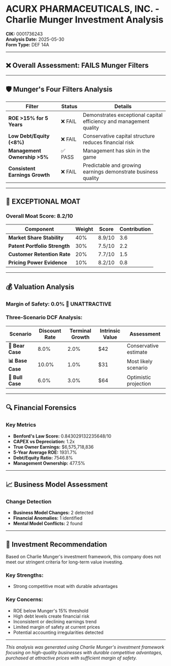 # ACURX PHARMACEUTICALS, INC. - Charlie Munger Investment Analysis

**CIK:** 0001736243  
**Analysis Date:** 2025-05-30  
**Form Type:** DEF 14A

---

## ❌ **Overall Assessment: FAILS Munger Filters**

---

## 🛡️ **Munger's Four Filters Analysis**

| Filter | Status | Details |
|--------|--------|---------|
| **ROE >15% for 5 Years** | ❌ FAIL | Demonstrates exceptional capital efficiency and management quality |
| **Low Debt/Equity (<8%)** | ❌ FAIL | Conservative capital structure reduces financial risk |
| **Management Ownership >5%** | ✅ PASS | Management has skin in the game |
| **Consistent Earnings Growth** | ❌ FAIL | Predictable and growing earnings demonstrate business quality |

---

## 🏰 **EXCEPTIONAL MOAT**

### **Overall Moat Score: 8.2/10**

| Component | Weight | Score | Contribution |
|-----------|--------|-------|--------------|
| **Market Share Stability** | 40% | 8.9/10 | 3.6 |
| **Patent Portfolio Strength** | 30% | 7.5/10 | 2.2 |
| **Customer Retention Rate** | 20% | 7.7/10 | 1.5 |
| **Pricing Power Evidence** | 10% | 8.2/10 | 0.8 |

---

## 💰 **Valuation Analysis**

### **Margin of Safety: 0.0% 🔴 **UNATTRACTIVE****

### Three-Scenario DCF Analysis:

| Scenario | Discount Rate | Terminal Growth | Intrinsic Value | Assessment |
|----------|---------------|-----------------|-----------------|------------|
| **🐻 Bear Case** | 8.0% | 2.0% | $42 | Conservative estimate |
| **📊 Base Case** | 10.0% | 1.0% | $31 | Most likely scenario |
| **🚀 Bull Case** | 6.0% | 3.0% | $64 | Optimistic projection |

---

## 🔍 **Financial Forensics**

### Key Metrics
- **Benford's Law Score:** 0.843029132235648/10
- **CAPEX vs Depreciation:** 1.2x
- **True Owner Earnings:** $6,575,718,836
- **5-Year Average ROE:** 1931.7%
- **Debt/Equity Ratio:** 7546.8%
- **Management Ownership:** 477.5%

---

## 📈 **Business Model Assessment**

### Change Detection
- **Business Model Changes:** 2 detected
- **Financial Anomalies:** 1 identified
- **Mental Model Conflicts:** 2 found

---

## 🎯 **Investment Recommendation**

Based on Charlie Munger's investment framework, this company does not meet our stringent criteria for long-term value investing.

### Key Strengths:
- Strong competitive moat with durable advantages

### Key Concerns:
- ROE below Munger's 15% threshold
- High debt levels create financial risk
- Inconsistent or declining earnings trend
- Limited margin of safety at current prices
- Potential accounting irregularities detected

---

*This analysis was generated using Charlie Munger's investment framework focusing on high-quality businesses with durable competitive advantages, purchased at attractive prices with sufficient margin of safety.*
